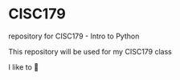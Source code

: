 # CISC179
repository for CISC179 - Intro to Python

This repository will be used for my CISC179 class

I like to 🎣
